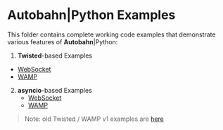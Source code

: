 # Autobahn|Python Examples

This folder contains complete working code examples that demonstrate various
features of **Autobahn**|Python:

 1. **Twisted**-based Examples
   * [WebSocket](twisted/websocket)
   * [WAMP](twisted/wamp)

2. **asyncio**-based Examples
   * [WebSocket](asyncio/websocket)
   * [WAMP](asyncio/wamp)

> Note: old Twisted / WAMP v1 examples are [here](twisted/wamp1)
